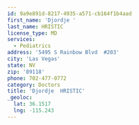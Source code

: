 ```yaml
---
id: 9a9e891d-8217-4935-a571-cb164f1b4aad
first_name: 'Djordje '
last_name: HRISTIC
license_type: MD
services:
  - Pediatrics
address: '5495 S Rainbow Blvd  #203'
city: 'Las Vegas'
state: NV
zip: '89118'
phone: 702-477-0772
category: Doctors
title: 'Djordje  HRISTIC'
_geoloc:
  lat: 36.1517
  lng: -115.243
---
```

